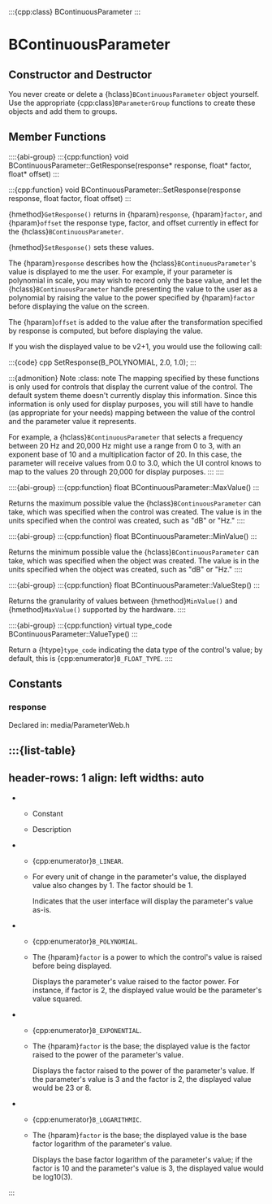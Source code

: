 :::{cpp:class} BContinuousParameter
:::

# BContinuousParameter

## Constructor and Destructor

You never create or delete a {hclass}`BContinuousParameter` object
yourself. Use the appropriate {cpp:class}`BParameterGroup` functions to
create these objects and add them to groups.

## Member Functions

::::{abi-group}
:::{cpp:function} void BContinuousParameter::GetResponse(response* response, float* factor, float* offset)
:::

:::{cpp:function} void BContinuousParameter::SetResponse(response response, float factor, float offset)
:::

{hmethod}`GetResponse()` returns in {hparam}`response`, {hparam}`factor`,
and {hparam}`offset` the response type, factor, and offset currently in
effect for the {hclass}`BContinuousParameter`.

{hmethod}`SetResponse()` sets these values.

The {hparam}`response` describes how the {hclass}`BContinuousParameter`'s
value is displayed to me the user. For example, if your parameter is
polynomial in scale, you may wish to record only the base value, and let
the {hclass}`BContinuousParameter` handle presenting the value to the user
as a polynomial by raising the value to the power specified by
{hparam}`factor` before displaying the value on the screen.

The {hparam}`offset` is added to the value after the transformation
specified by response is computed, but before displaying the value.

If you wish the displayed value to be v2+1, you would use the following
call:

:::{code} cpp
SetResponse(B_POLYNOMIAL, 2.0, 1.0);
:::

:::{admonition} Note
:class: note
The mapping specified by these functions is only used for controls that
display the current value of the control. The default system theme doesn't
currently display this information. Since this information is only used for
display purposes, you will still have to handle (as appropriate for your
needs) mapping between the value of the control and the parameter value it
represents.

For example, a {hclass}`BContinuousParameter` that selects a frequency
between 20 Hz and 20,000 Hz might use a range from 0 to 3, with an exponent
base of 10 and a multiplication factor of 20. In this case, the parameter
will receive values from 0.0 to 3.0, which the UI control knows to map to
the values 20 through 20,000 for display purposes.
:::
::::

::::{abi-group}
:::{cpp:function} float BContinuousParameter::MaxValue()
:::

Returns the maximum possible value the {hclass}`BContinuousParameter` can
take, which was specified when the control was created. The value is in the
units specified when the control was created, such as "dB" or "Hz."
::::

::::{abi-group}
:::{cpp:function} float BContinuousParameter::MinValue()
:::

Returns the minimum possible value the {hclass}`BContinuousParameter` can
take, which was specified when the object was created. The value is in the
units specified when the object was created, such as "dB" or "Hz."
::::

::::{abi-group}
:::{cpp:function} float BContinuousParameter::ValueStep()
:::

Returns the granularity of values between {hmethod}`MinValue()` and
{hmethod}`MaxValue()` supported by the hardware.
::::

::::{abi-group}
:::{cpp:function} virtual type_code BContinuousParameter::ValueType()
:::

Return a {htype}`type_code` indicating the data type of the control's
value; by default, this is {cpp:enumerator}`B_FLOAT_TYPE`.
::::

## Constants

### response

Declared in: media/ParameterWeb.h

:::{list-table}
---
header-rows: 1
align: left
widths: auto
---
-
	- Constant

	- Description

-
	- {cpp:enumerator}`B_LINEAR`.
	- For every unit of change in the parameter's value, the displayed value also
		changes by 1. The factor should be 1.

		Indicates that the user interface will display the parameter's value as-is.
-
	- {cpp:enumerator}`B_POLYNOMIAL`.
	- The {hparam}`factor` is a power to which the control's value is raised
		before being displayed.

		Displays the parameter's value raised to the factor power. For instance, if
		factor is 2, the displayed value would be the parameter's value squared.
-
	- {cpp:enumerator}`B_EXPONENTIAL`.
	- The {hparam}`factor` is the base; the displayed value is the factor raised
		to the power of the parameter's value.

		Displays the factor raised to the power of the parameter's value. If the
		parameter's value is 3 and the factor is 2, the displayed value would be 23
		or 8.
-
	- {cpp:enumerator}`B_LOGARITHMIC`.
	- The {hparam}`factor` is the base; the displayed value is the base factor
		logarithm of the parameter's value.

		Displays the base factor logarithm of the parameter's value; if the factor
		is 10 and the parameter's value is 3, the displayed value would be
		log10(3).

:::
